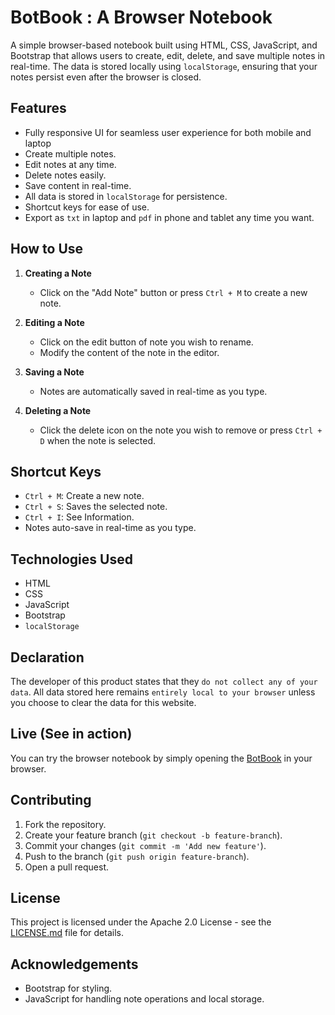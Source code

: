 # BotBook : A Browser Notebook

A simple browser-based notebook built using HTML, CSS, JavaScript, and Bootstrap that allows users to create, edit, delete, and save multiple notes in real-time. The data is stored locally using `localStorage`, ensuring that your notes persist even after the browser is closed.

## Features

- Fully responsive UI for seamless user experience for both mobile and laptop
- Create multiple notes.
- Edit notes at any time.
- Delete notes easily.
- Save content in real-time.
- All data is stored in `localStorage` for persistence.
- Shortcut keys for ease of use.
- Export as `txt` in laptop and `pdf` in phone and tablet any time you want.

## How to Use

1. **Creating a Note**  
   - Click on the "Add Note" button or press `Ctrl + M` to create a new note.
   
2. **Editing a Note**  
   - Click on the edit button of note you wish to rename.
   - Modify the content of the note in the editor.
   
3. **Saving a Note**  
   - Notes are automatically saved in real-time as you type.

4. **Deleting a Note**  
   - Click the delete icon on the note you wish to remove or press `Ctrl + D` when the note is selected.

## Shortcut Keys

- `Ctrl + M`: Create a new note.
- `Ctrl + S`: Saves the selected note.
- `Ctrl + I`: See Information.
- Notes auto-save in real-time as you type.

## Technologies Used

- HTML
- CSS
- JavaScript
- Bootstrap
- `localStorage`

## Declaration
The developer of this product states that they `do not collect any of your data`. All data stored here remains `entirely local to your browser` unless you choose to clear the data for this website.

## Live (See in action)

You can try the browser notebook by simply opening the [BotBook](https://shyamkanth.github.io/BotBook/) in your browser.

## Contributing

1. Fork the repository.
2. Create your feature branch (`git checkout -b feature-branch`).
3. Commit your changes (`git commit -m 'Add new feature'`).
4. Push to the branch (`git push origin feature-branch`).
5. Open a pull request.

## License

This project is licensed under the Apache 2.0 License - see the [LICENSE.md](LICENSE.md) file for details.

## Acknowledgements

- Bootstrap for styling.
- JavaScript for handling note operations and local storage.
